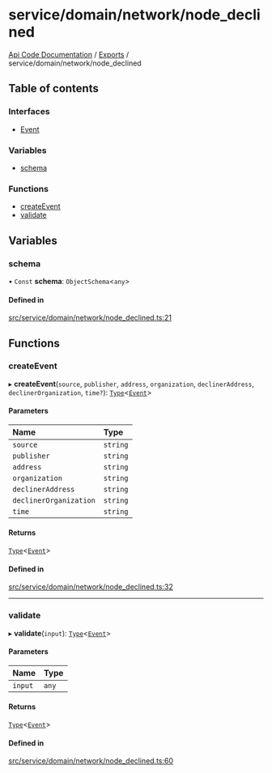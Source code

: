 # service/domain/network/node\_declined
 
[Api Code Documentation](../README.md) / [Exports](../modules.md) / service/domain/network/node\_declined

## Table of contents

### Interfaces

- [Event](../interfaces/service_domain_network_node_declined.Event.md)

### Variables

- [schema](service_domain_network_node_declined.md#schema)

### Functions

- [createEvent](service_domain_network_node_declined.md#createevent)
- [validate](service_domain_network_node_declined.md#validate)

## Variables

### schema

• `Const` **schema**: `ObjectSchema`<`any`\>

#### Defined in

[src/service/domain/network/node_declined.ts:21](https://github.com/openkfw/TruBudget/blob/95e6f8a/api/src/service/domain/network/node_declined.ts#L21)

## Functions

### createEvent

▸ **createEvent**(`source`, `publisher`, `address`, `organization`, `declinerAddress`, `declinerOrganization`, `time?`): [`Type`](result.md#type)<[`Event`](../interfaces/service_domain_network_node_declined.Event.md)\>

#### Parameters

| Name | Type |
| :------ | :------ |
| `source` | `string` |
| `publisher` | `string` |
| `address` | `string` |
| `organization` | `string` |
| `declinerAddress` | `string` |
| `declinerOrganization` | `string` |
| `time` | `string` |

#### Returns

[`Type`](result.md#type)<[`Event`](../interfaces/service_domain_network_node_declined.Event.md)\>

#### Defined in

[src/service/domain/network/node_declined.ts:32](https://github.com/openkfw/TruBudget/blob/95e6f8a/api/src/service/domain/network/node_declined.ts#L32)

___

### validate

▸ **validate**(`input`): [`Type`](result.md#type)<[`Event`](../interfaces/service_domain_network_node_declined.Event.md)\>

#### Parameters

| Name | Type |
| :------ | :------ |
| `input` | `any` |

#### Returns

[`Type`](result.md#type)<[`Event`](../interfaces/service_domain_network_node_declined.Event.md)\>

#### Defined in

[src/service/domain/network/node_declined.ts:60](https://github.com/openkfw/TruBudget/blob/95e6f8a/api/src/service/domain/network/node_declined.ts#L60)
